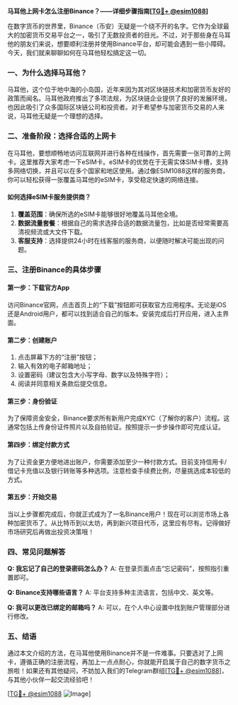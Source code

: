 **马耳他上网卡怎么注册Binance？——详细步骤指南[[TG💪+ @esim1088](https://t.me/s/esim1088)]**

在数字货币的世界里，Binance（币安）无疑是一个绕不开的名字。它作为全球最大的加密货币交易平台之一，吸引了无数投资者的目光。不过，对于那些身在马耳他的朋友们来说，想要顺利注册并使用Binance平台，却可能会遇到一些小障碍。今天，我们就来聊聊如何在马耳他轻松搞定这一切。

### 一、为什么选择马耳他？

马耳他，这个位于地中海的小岛国，近年来因为其对区块链技术和加密货币友好的政策而闻名。马耳他政府推出了多项法规，为区块链企业提供了良好的发展环境，也因此吸引了众多国际区块链公司和投资者。对于希望参与加密货币交易的人来说，马耳他无疑是一个理想的选择。

### 二、准备阶段：选择合适的上网卡

在马耳他，要想顺畅地访问互联网并进行各种在线操作，首先需要一张可靠的上网卡。这里推荐大家考虑一下eSIM卡。eSIM卡的优势在于无需实体SIM卡槽，支持多网络切换，并且可以在多个国家和地区使用。通过像ESIM1088这样的服务商，你可以轻松获得一张覆盖马耳他的eSIM卡，享受稳定快速的网络连接。

#### 如何选择eSIM卡服务提供商？

1. **覆盖范围**：确保所选的eSIM卡能够很好地覆盖马耳他全境。
2. **数据流量套餐**：根据自己的需求选择合适的数据流量包，比如是否经常需要高清视频流或大文件下载。
3. **客服支持**：选择提供24小时在线客服的服务商，以便随时解决可能出现的问题。

### 三、注册Binance的具体步骤

#### 第一步：下载官方App

访问Binance官网，点击首页上的“下载”按钮即可获取官方应用程序。无论是iOS还是Android用户，都可以找到适合自己的版本。安装完成后打开应用，进入主界面。

#### 第二步：创建账户

1. 点击屏幕下方的“注册”按钮；
2. 输入有效的电子邮箱地址；
3. 设置密码（建议包含大小写字母、数字以及特殊字符）；
4. 阅读并同意相关条款后提交信息。

#### 第三步：身份验证

为了保障资金安全，Binance要求所有新用户完成KYC（了解你的客户）流程。这通常包括上传身份证件照片以及自拍验证。按照提示一步步操作即可完成认证。

#### 第四步：绑定付款方式

为了让资金更方便地进出账户，你需要添加至少一种付款方式。目前支持信用卡/借记卡充值以及银行转账等多种选项。注意检查手续费比例，尽量挑选成本较低的方式。

#### 第五步：开始交易

当以上步骤都完成后，你就正式成为了一名Binance用户！现在可以浏览市场上各种加密货币了。从比特币到以太坊，再到新兴项目代币，这里应有尽有。记得做好市场研究后再做出投资决策哦！

### 四、常见问题解答

**Q: 我忘记了自己的登录密码怎么办？**
A: 在登录页面点击“忘记密码”，按照指引重置即可。

**Q: Binance支持哪些语言？**
A: 平台支持多种主流语言，包括中文、英文等。

**Q: 我可以更改已绑定的邮箱吗？**
A: 可以，在个人中心设置中找到账户管理部分进行修改。

### 五、结语

通过本文介绍的方法，在马耳他使用Binance并不是一件难事。只要选对了上网卡，遵循正确的注册流程，再加上一点点耐心，你就能开启属于自己的数字货币之旅啦！如果还有其他疑问，不妨加入我们的Telegram群组[[TG💪+ @esim1088](https://t.me/s/esim1088)]，与其他小伙伴一起交流经验吧！

[[TG💪+ @esim1088](https://t.me/s/esim1088) ![Image](https://i.postimg.cc/4NQfJmqS/Snipaste-2025-05-13-00-14-12.png)]